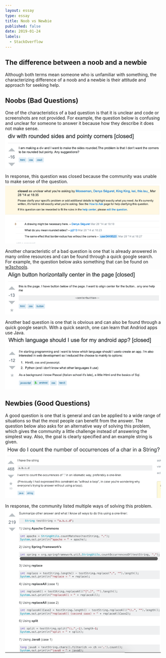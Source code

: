 ```yaml
---
layout: essay
type: essay
title: Noob vs Newbie
published: false
date: 2019-01-24
labels:
  - StackOverflow
---
```


##  The difference between a noob and a newbie
Although both terms mean someone who is unfamiliar with something, the characterizing difference of a noob and a newbie is their attitude and approach for seeking help.

## Noobs (Bad Questions)
One of the characteristics of a bad question is that it is unclear and code or screenshots are not provided.
For example, the question below is confusing and unclear for someone to answer it because how they describe it does not make sense. 
<img class="ui left floated image" src="../images/questions/bq1.png">

In response, this question was closed because the community was unable to make sense of the question.
<img class="ui left floated image" src="../images/questions/bq1a.png">

Another characteristic of a bad question is one that is already answered in many online resources and can be found through a quick google search. For example, the question below asks something that can be found on [w3schools](https://www.w3schools.com/w3css/w3css_display.asp). 
<img class="ui left floated image" src="../images/questions/bq2.png">

Another bad question is one that is obvious and can also be found through a quick google search. With a quick search, one can learn that Andriod apps use Java. 
<img class="ui left floated image" src="../images/questions/bq3.png">

## Newbies (Good Questions)
A good question is one that is general and can be applied to a wide range of situations so that the most people can benefit from the answer. The question below also asks for an alternative way of solving this problem, which gives the community a little challenge instead of answering the simplest way. Also, the goal is clearly specified and an example string is given.
<img class="ui left floated image" src="../images/questions/gq1.png">

In response, the community listed multiple ways of solving this problem.
<img class="ui left floated image" src="../images/questions/gq1a.png">



